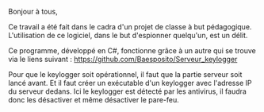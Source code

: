 Bonjour à tous,

Ce travail a été fait dans le cadra d'un projet de classe à but pédagogique. L'utilisation de ce logiciel, dans le but d'espionner quelqu'un, est un délit.

Ce programme, développé en C#, fonctionne grâce à un autre qui se trouve via le liens suivant : https://github.com/Baesposito/Serveur_keylogger

Pour que le keylogger soit opérationnel, il faut que la partie serveur soit lancé avant. Et il faut créer un exécutable d'un keylogger avec l'adresse IP du serveur dedans.
Ici le keylogger est détecté par les antivirus, il faudra donc les désactiver et même désactiver le pare-feu.

